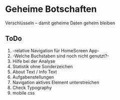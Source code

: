 Geheime Botschaften
===================

Verschlüsseln – damit geheime Daten  geheim bleiben 

## ToDo
1. -relative Navigation für HomeScreen App-
2. -Welche Buchstaben sind noch nicht genutzt?-
3. Hilfe bei der Analyse
4. Statistik ohne Sonderzeichen
5. About Text / Info Text
6. Aufgabenstellungen
7. Navigation aktives Element unterstreichen
8. Check Typography
9. mobile css
